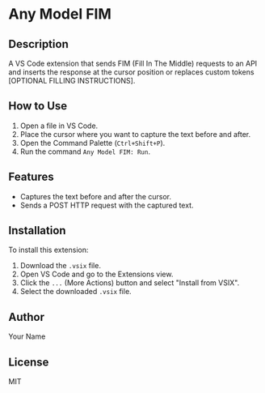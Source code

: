 # Any Model FIM

## Description
A VS Code extension that sends FIM (Fill In The Middle) requests to an API and inserts the response at the cursor position or replaces custom tokens <FIM>[OPTIONAL FILLING INSTRUCTIONS]</FIM>.

## How to Use
1. Open a file in VS Code.
2. Place the cursor where you want to capture the text before and after.
3. Open the Command Palette (`Ctrl+Shift+P`).
4. Run the command `Any Model FIM: Run`.

## Features
- Captures the text before and after the cursor.
- Sends a POST HTTP request with the captured text.

## Installation
To install this extension:
1. Download the `.vsix` file.
2. Open VS Code and go to the Extensions view.
3. Click the `...` (More Actions) button and select "Install from VSIX".
4. Select the downloaded `.vsix` file.

## Author
Your Name

## License
MIT
